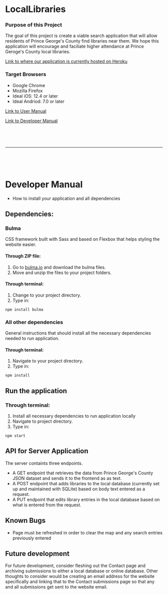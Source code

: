 # LocalLibraries
### Purpose of this Project
The goal of this project is create a viable search application that will allow residents of Prince George's County find libraries near them. We hope this application will encourage and faciliate higher attendance at Prince Geroge's County local libraries. 

[Link to where our application is currently hosted on Heroku](https://inst377-morning-11.herokuapp.com/)


### Target Browsers
* Google Chrome
* Mozilla Firefox
* Ideal iOS: 12.4 or later
* Ideal Andriod: 7.0 or later


[Link to User Manual](./docs/user.md)

[Link to Developer Manual](#developer-manual)

<p>&nbsp;</p>
<p>&nbsp;</p>

----

<p>&nbsp;</p>
<p>&nbsp;</p>

<a name="developer-manual"></a>
# Developer Manual

* How to install your application and all dependencies

## Dependencies:
### Bulma
CSS framework built with Sass and based on Flexbox that helps styling the website easier.

#### Through ZIP file:
 1. Go to [bulma.io](https://bulma.io/) and download the bulma files. 
 2. Move and unzip the files to your project folders.

#### Through terminal:
 1. Change to your project directory.
 2. Type in: 
 ```
 npm install bulma
 ```

### All other dependencies
General instructions that should install all the necessary dependencies needed to run application. 

#### Through terminal: 
 1. Navigate to your project directory. 
 2. Type in: 
 ```
 npm install
 ```

## Run the application
### Through terminal: 
 1. Install all necessary dependencies to run application locally
 2. Navigate to project directory. 
 3. Type in: 
 ```
 npm start
 ```


## API for Server Application

The server containts three endpoints.

 * A GET endpoint that retrieves the data from Prince George's County JSON dataset and sends it to the frontend as as text.
 * A POST endpoint that adds libraries to the local database (currently set up and maintained with SQLite) based on body text entered as a request. 
 * A PUT endpoint that edits library entries in the local database based on what is entered from the request. 

 ## Known Bugs

* Page must be refreshed in order to clear the map and any search entries previously entered


## Future development 

For future development, consider fleshing out the Contact page and archiving submissions to either a local database or online database. Other thoughts to consider would be creating an email address for the website specifically and linking that to the Contact submissions page so that any and all submissions get sent to the website email. 

